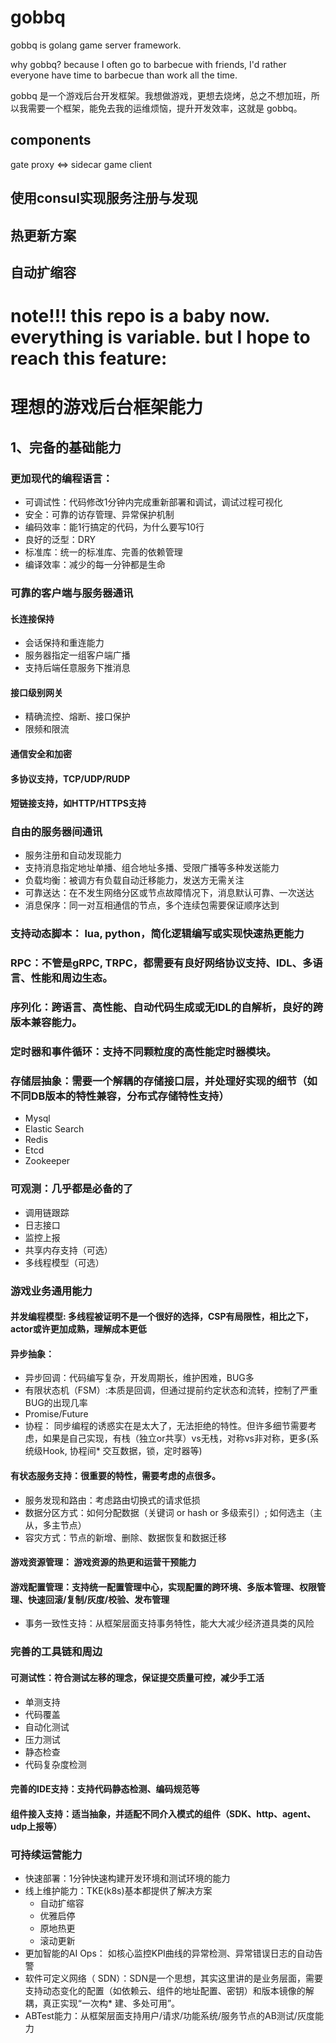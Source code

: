 # gobbq
gobbq is golang game server framework.

why gobbq? because I often go to barbecue with friends,  I'd rather everyone have time to barbecue than work all the time.

gobbq 是一个游戏后台开发框架。我想做游戏，更想去烧烤，总之不想加班，所以我需要一个框架，能免去我的运维烦恼，提升开发效率，这就是 gobbq。

## components
gate
proxy <=> sidecar
game
client

## 使用consul实现服务注册与发现

## 热更新方案

## 自动扩缩容

# note!!! this repo is a baby now. everything is variable. but I hope to reach this feature:

# 理想的游戏后台框架能力

## 1、完备的基础能力
### 更加现代的编程语言：
* 可调试性：代码修改1分钟内完成重新部署和调试，调试过程可视化
* 安全：可靠的访存管理、异常保护机制
* 编码效率：能1行搞定的代码，为什么要写10行
* 良好的泛型：DRY
* 标准库：统一的标准库、完善的依赖管理
* 编译效率：减少的每一分钟都是生命
### 可靠的客户端与服务器通讯
#### 长连接保持
* 会话保持和重连能力
* 服务器指定一组客户端广播
* 支持后端任意服务下推消息
#### 接口级别网关
* 精确流控、熔断、接口保护
* 限频和限流
#### 通信安全和加密
#### 多协议支持，TCP/UDP/RUDP
#### 短链接支持，如HTTP/HTTPS支持
### 自由的服务器间通讯
* 服务注册和自动发现能力
* 支持消息指定地址单播、组合地址多播、受限广播等多种发送能力
* 负载均衡：被调方有负载自动迁移能力，发送方无需关注
* 可靠送达：在不发生网络分区或节点故障情况下，消息默认可靠、一次送达
* 消息保序：同一对互相通信的节点，多个连续包需要保证顺序达到

### 支持动态脚本： lua, python，简化逻辑编写或实现快速热更能力
### RPC：不管是gRPC, TRPC，都需要有良好网络协议支持、IDL、多语言、性能和周边生态。
### 序列化：跨语言、高性能、自动代码生成或无IDL的自解析，良好的跨版本兼容能力。
### 定时器和事件循环：支持不同颗粒度的高性能定时器模块。
### 存储层抽象：需要一个解耦的存储接口层，并处理好实现的细节（如不同DB版本的特性兼容，分布式存储特性支持）
* Mysql
* Elastic Search
* Redis
* Etcd
* Zookeeper

### 可观测：几乎都是必备的了
* 调用链跟踪
* 日志接口
* 监控上报
* 共享内存支持（可选）
* 多线程模型（可选）
### 游戏业务通用能力
#### 并发编程模型: 多线程被证明不是一个很好的选择，CSP有局限性，相比之下，actor或许更加成熟，理解成本更低
#### 异步抽象：
* 异步回调：代码编写复杂，开发周期长，维护困难，BUG多
* 有限状态机（FSM）:本质是回调，但通过提前约定状态和流转，控制了严重BUG的出现几率
* Promise/Future
* 协程： 同步编程的诱惑实在是太大了，无法拒绝的特性。但许多细节需要考虑，如果是自己实现，有栈（独立or共享）vs无栈，对称vs非对称，更多(系统级Hook, 协程间* 交互数据，锁，定时器等)
#### 有状态服务支持：很重要的特性，需要考虑的点很多。
* 服务发现和路由：考虑路由切换式的请求低损
* 数据分区方式：如何分配数据（关键词 or hash or 多级索引）; 如何选主（主从，多主节点）
* 容灾方式：节点的新增、删除、数据恢复和数据迁移
#### 游戏资源管理： 游戏资源的热更和运营干预能力
#### 游戏配置管理：支持统一配置管理中心，实现配置的跨环境、多版本管理、权限管理、快速回滚/复制/灰度/校验、发布管理
* 事务一致性支持：从框架层面支持事务特性，能大大减少经济道具类的风险
### 完善的工具链和周边
#### 可测试性：符合测试左移的理念，保证提交质量可控，减少手工活
* 单测支持
* 代码覆盖
* 自动化测试
* 压力测试
* 静态检查
* 代码复杂度检测

#### 完善的IDE支持：支持代码静态检测、编码规范等
#### 组件接入支持：适当抽象，并适配不同介入模式的组件（SDK、http、agent、udp上报等）
### 可持续运营能力
* 快速部署：1分钟快速构建开发环境和测试环境的能力
* 线上维护能力：TKE(k8s)基本都提供了解决方案
    - 自动扩缩容
    - 优雅启停
    - 原地热更
    - 滚动更新
* 更加智能的AI Ops： 如核心监控KPI曲线的异常检测、异常错误日志的自动告警
* 软件可定义网络（ SDN）：SDN是一个思想，其实这里讲的是业务层面，需要支持动态变化的配置（如依赖云、组件的地址配置、密钥）和版本镜像的解耦，真正实现“一次构* 建、多处可用”。
* ABTest能力：从框架层面支持用户/请求/功能系统/服务节点的AB测试/灰度能力

